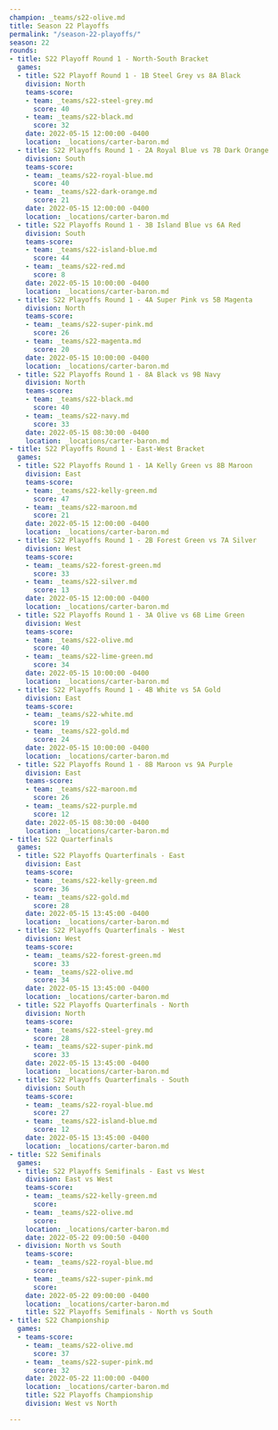```yaml
---
champion: _teams/s22-olive.md
title: Season 22 Playoffs
permalink: "/season-22-playoffs/"
season: 22
rounds:
- title: S22 Playoff Round 1 - North-South Bracket
  games:
  - title: S22 Playoff Round 1 - 1B Steel Grey vs 8A Black
    division: North
    teams-score:
    - team: _teams/s22-steel-grey.md
      score: 40
    - team: _teams/s22-black.md
      score: 32
    date: 2022-05-15 12:00:00 -0400
    location: _locations/carter-baron.md
  - title: S22 Playoffs Round 1 - 2A Royal Blue vs 7B Dark Orange
    division: South
    teams-score:
    - team: _teams/s22-royal-blue.md
      score: 40
    - team: _teams/s22-dark-orange.md
      score: 21
    date: 2022-05-15 12:00:00 -0400
    location: _locations/carter-baron.md
  - title: S22 Playoffs Round 1 - 3B Island Blue vs 6A Red
    division: South
    teams-score:
    - team: _teams/s22-island-blue.md
      score: 44
    - team: _teams/s22-red.md
      score: 8
    date: 2022-05-15 10:00:00 -0400
    location: _locations/carter-baron.md
  - title: S22 Playoffs Round 1 - 4A Super Pink vs 5B Magenta
    division: North
    teams-score:
    - team: _teams/s22-super-pink.md
      score: 26
    - team: _teams/s22-magenta.md
      score: 20
    date: 2022-05-15 10:00:00 -0400
    location: _locations/carter-baron.md
  - title: S22 Playoffs Round 1 - 8A Black vs 9B Navy
    division: North
    teams-score:
    - team: _teams/s22-black.md
      score: 40
    - team: _teams/s22-navy.md
      score: 33
    date: 2022-05-15 08:30:00 -0400
    location: _locations/carter-baron.md
- title: S22 Playoffs Round 1 - East-West Bracket
  games:
  - title: S22 Playoffs Round 1 - 1A Kelly Green vs 8B Maroon
    division: East
    teams-score:
    - team: _teams/s22-kelly-green.md
      score: 47
    - team: _teams/s22-maroon.md
      score: 21
    date: 2022-05-15 12:00:00 -0400
    location: _locations/carter-baron.md
  - title: S22 Playoffs Round 1 - 2B Forest Green vs 7A Silver
    division: West
    teams-score:
    - team: _teams/s22-forest-green.md
      score: 33
    - team: _teams/s22-silver.md
      score: 13
    date: 2022-05-15 12:00:00 -0400
    location: _locations/carter-baron.md
  - title: S22 Playoffs Round 1 - 3A Olive vs 6B Lime Green
    division: West
    teams-score:
    - team: _teams/s22-olive.md
      score: 40
    - team: _teams/s22-lime-green.md
      score: 34
    date: 2022-05-15 10:00:00 -0400
    location: _locations/carter-baron.md
  - title: S22 Playoffs Round 1 - 4B White vs 5A Gold
    division: East
    teams-score:
    - team: _teams/s22-white.md
      score: 19
    - team: _teams/s22-gold.md
      score: 24
    date: 2022-05-15 10:00:00 -0400
    location: _locations/carter-baron.md
  - title: S22 Playoffs Round 1 - 8B Maroon vs 9A Purple
    division: East
    teams-score:
    - team: _teams/s22-maroon.md
      score: 26
    - team: _teams/s22-purple.md
      score: 12
    date: 2022-05-15 08:30:00 -0400
    location: _locations/carter-baron.md
- title: S22 Quarterfinals
  games:
  - title: S22 Playoffs Quarterfinals - East
    division: East
    teams-score:
    - team: _teams/s22-kelly-green.md
      score: 36
    - team: _teams/s22-gold.md
      score: 28
    date: 2022-05-15 13:45:00 -0400
    location: _locations/carter-baron.md
  - title: S22 Playoffs Quarterfinals - West
    division: West
    teams-score:
    - team: _teams/s22-forest-green.md
      score: 33
    - team: _teams/s22-olive.md
      score: 34
    date: 2022-05-15 13:45:00 -0400
    location: _locations/carter-baron.md
  - title: S22 Playoffs Quarterfinals - North
    division: North
    teams-score:
    - team: _teams/s22-steel-grey.md
      score: 28
    - team: _teams/s22-super-pink.md
      score: 33
    date: 2022-05-15 13:45:00 -0400
    location: _locations/carter-baron.md
  - title: S22 Playoffs Quarterfinals - South
    division: South
    teams-score:
    - team: _teams/s22-royal-blue.md
      score: 27
    - team: _teams/s22-island-blue.md
      score: 12
    date: 2022-05-15 13:45:00 -0400
    location: _locations/carter-baron.md
- title: S22 Semifinals
  games:
  - title: S22 Playoffs Semifinals - East vs West
    division: East vs West
    teams-score:
    - team: _teams/s22-kelly-green.md
      score: 
    - team: _teams/s22-olive.md
      score: 
    location: _locations/carter-baron.md
    date: 2022-05-22 09:00:50 -0400
  - division: North vs South
    teams-score:
    - team: _teams/s22-royal-blue.md
      score: 
    - team: _teams/s22-super-pink.md
      score: 
    date: 2022-05-22 09:00:00 -0400
    location: _locations/carter-baron.md
    title: S22 Playoffs Semifinals - North vs South
- title: S22 Championship
  games:
  - teams-score:
    - team: _teams/s22-olive.md
      score: 37
    - team: _teams/s22-super-pink.md
      score: 32
    date: 2022-05-22 11:00:00 -0400
    location: _locations/carter-baron.md
    title: S22 Playoffs Championship
    division: West vs North

---
```

